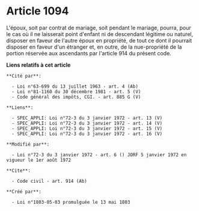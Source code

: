 # Article 1094

L'époux, soit par contrat de mariage, soit pendant le mariage, pourra, pour le cas où il ne laisserait point d'enfant ni de
descendant légitime ou naturel, disposer en faveur de l'autre époux en propriété, de tout ce dont il pourrait disposer en
faveur d'un étranger et, en outre, de la nue-propriété de la portion réservée aux ascendants par l'article 914 du présent
code.

**Liens relatifs à cet article**

	**Cité par**:

	  - Loi n°63-699 du 13 juillet 1963 - art. 4 (Ab)
	  - Loi n°81-1160 du 30 décembre 1981 - art. 5 (V)
	  - Code général des impôts, CGI. - art. 885 G (V)

	**Liens**:

	  - SPEC_APPLI: Loi n°72-3 du 3 janvier 1972 - art. 13 (V)
	  - SPEC_APPLI: Loi n°72-3 du 3 janvier 1972 - art. 14 (V)
	  - SPEC_APPLI: Loi n°72-3 du 3 janvier 1972 - art. 15 (V)
	  - SPEC_APPLI: Loi n°72-3 du 3 janvier 1972 - art. 16 (V)

	**Modifié par**:

	  - Loi n°72-3 du 3 janvier 1972 - art. 6 () JORF 5 janvier 1972 en vigueur le 1er août 1972

	**Cite**:

	  - Code civil - art. 914 (Ab)

	**Créé par**:

	  - Loi n°1803-05-03 promulguée le 13 mai 1803

